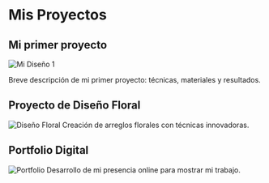 # Mis Proyectos

## Mi primer proyecto

![Mi Diseño 1](../imagenes/diseño_1.jpeg)

Breve descripción de mi primer proyecto: técnicas, materiales y resultados.

## Proyecto de Diseño Floral

![Diseño Floral](../imagenes/placeholder.jpg)
Creación de arreglos florales con técnicas innovadoras.

## Portfolio Digital

![Portfolio](../imagenes/placeholder.jpg)
Desarrollo de mi presencia online para mostrar mi trabajo.
